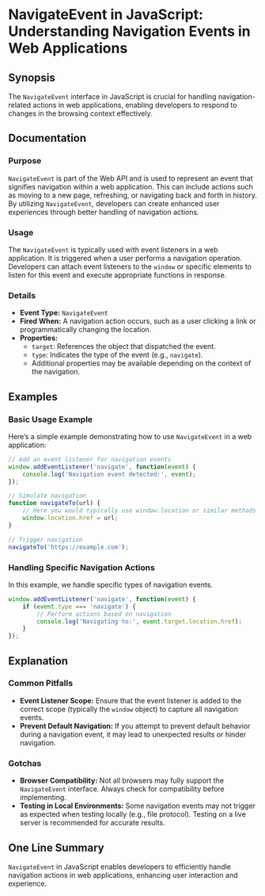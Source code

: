 <!--
Meta Description: # NavigateEvent in JavaScript: Understanding Navigation Events in Web Applications ## Synopsis The `NavigateEvent` interface in JavaScript is crucial ...
Meta Keywords: navigation, event, navigateevent, web, actions
-->

# NavigateEvent in JavaScript: Understanding Navigation Events in Web Applications

## Synopsis
The `NavigateEvent` interface in JavaScript is crucial for handling navigation-related actions in web applications, enabling developers to respond to changes in the browsing context effectively.

## Documentation
### Purpose
`NavigateEvent` is part of the Web API and is used to represent an event that signifies navigation within a web application. This can include actions such as moving to a new page, refreshing, or navigating back and forth in history. By utilizing `NavigateEvent`, developers can create enhanced user experiences through better handling of navigation actions.

### Usage
The `NavigateEvent` is typically used with event listeners in a web application. It is triggered when a user performs a navigation operation. Developers can attach event listeners to the `window` or specific elements to listen for this event and execute appropriate functions in response.

### Details
- **Event Type:** `NavigateEvent`
- **Fired When:** A navigation action occurs, such as a user clicking a link or programmatically changing the location.
- **Properties:**
  - `target`: References the object that dispatched the event.
  - `type`: Indicates the type of the event (e.g., `navigate`).
  - Additional properties may be available depending on the context of the navigation.

## Examples
### Basic Usage Example
Here’s a simple example demonstrating how to use `NavigateEvent` in a web application:

```javascript
// Add an event listener for navigation events
window.addEventListener('navigate', function(event) {
    console.log('Navigation event detected:', event);
});

// Simulate navigation
function navigateTo(url) {
    // Here you would typically use window.location or similar methods
    window.location.href = url;
}

// Trigger navigation
navigateTo('https://example.com');
```

### Handling Specific Navigation Actions
In this example, we handle specific types of navigation events.

```javascript
window.addEventListener('navigate', function(event) {
    if (event.type === 'navigate') {
        // Perform actions based on navigation
        console.log('Navigating to:', event.target.location.href);
    }
});
```

## Explanation
### Common Pitfalls
- **Event Listener Scope:** Ensure that the event listener is added to the correct scope (typically the `window` object) to capture all navigation events.
- **Prevent Default Navigation:** If you attempt to prevent default behavior during a navigation event, it may lead to unexpected results or hinder navigation.

### Gotchas
- **Browser Compatibility:** Not all browsers may fully support the `NavigateEvent` interface. Always check for compatibility before implementing.
- **Testing in Local Environments:** Some navigation events may not trigger as expected when testing locally (e.g., file protocol). Testing on a live server is recommended for accurate results.

## One Line Summary
`NavigateEvent` in JavaScript enables developers to efficiently handle navigation actions in web applications, enhancing user interaction and experience.